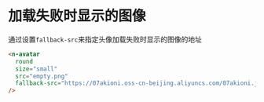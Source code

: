 # 加载失败时显示的图像

通过设置`fallback-src`来指定头像加载失败时显示的图像的地址

```html
<n-avatar
  round
  size="small"
  src="empty.png"
  fallback-src="https://07akioni.oss-cn-beijing.aliyuncs.com/07akioni.jpeg"
/>
```
